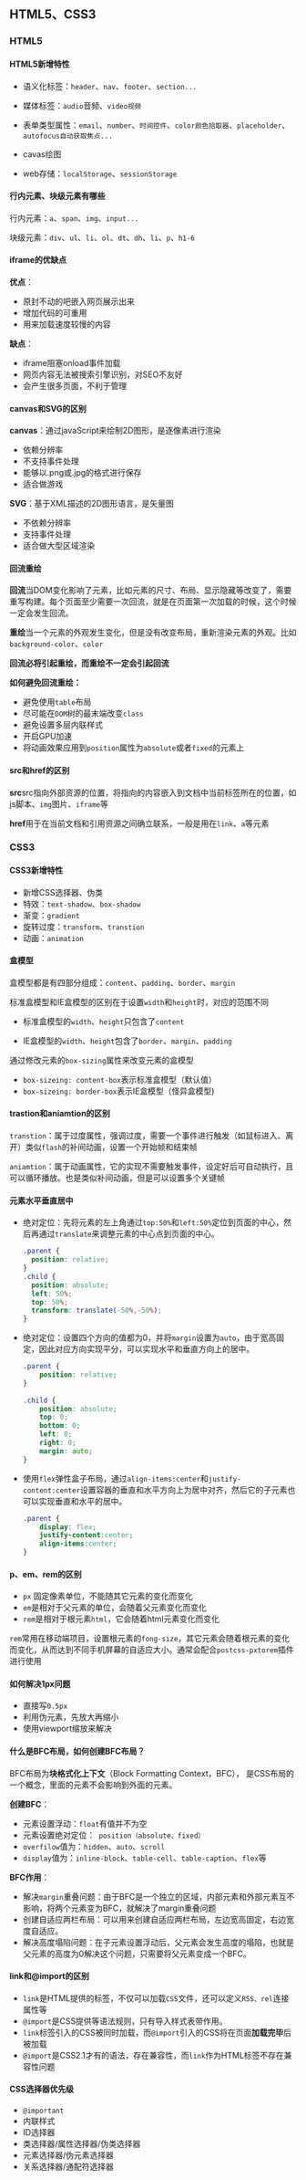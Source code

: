 
## HTML5、CSS3

### HTML5

#### HTML5新增特性

- 语义化标签：`header`、`nav`、`footer`、`section...`

- 媒体标签：`audio`音频、`video视频`
- 表单类型属性：`email`、`number`、`时间控件`、`color颜色拾取器`、`placeholder`、`autofocus自动获取焦点...`
- cavas绘图
- web存储：`localStorage`、`sessionStorage`



#### 行内元素、块级元素有哪些

行内元素：`a`、`span`、`img`、`input...`

块级元素：`div`、`ul`、`li`、`ol`、`dt`、`dh`、`li`、`p`、`h1-6`



#### iframe的优缺点

**优点**：

- 原封不动的吧嵌入网页展示出来
- 增加代码的可重用
- 用来加载速度较慢的内容



**缺点**：

- iframe阻塞onload事件加载
- 网页内容无法被搜索引擎识别，对SEO不友好
- 会产生很多页面，不利于管理



#### canvas和SVG的区别

**canvas**：通过javaScript来绘制2D图形，是逐像素进行渲染

- 依赖分辨率
- 不支持事件处理
- 能够以.png或.jpg的格式进行保存
- 适合做游戏



**SVG**：基于XML描述的2D图形语言，是矢量图

- 不依赖分辨率
- 支持事件处理
- 适合做大型区域渲染



#### 回流重绘

**回流**当DOM变化影响了元素，比如元素的尺寸、布局、显示隐藏等改变了，需要重写构建。每个页面至少需要一次回流，就是在页面第一次加载的时候，这个时候一定会发生回流。



**重绘**当一个元素的外观发生变化，但是没有改变布局，重新渲染元素的外观。比如`background-color`、`color`



**回流必将引起重绘，而重绘不一定会引起回流**



**如何避免回流重绘：**

- 避免使用`table`布局
- 尽可能在`DOM`树的最末端改变`class`
- 避免设置多层内联样式
- 开启GPU加速
- 将动画效果应用到`position`属性为`absolute`或者`fixed`的元素上



#### src和href的区别

**src**src指向外部资源的位置，将指向的内容嵌入到文档中当前标签所在的位置，如js脚本、`img`图片、`iframe`等

**href**用于在当前文档和引用资源之间确立联系，一般是用在`link`、`a`等元素



### CSS3

#### CSS3新增特性

- 新增CSS选择器、伪类
- 特效：`text-shadow`、`box-shadow`
- 渐变：`gradient`
- 旋转过度：`transform`、`transtion`
- 动画：`animation`



#### 盒模型

盒模型都是有四部分组成：`content`、`padding`、`border`、`margin`

标准盒模型和IE盒模型的区别在于设置`width`和`height`时，对应的范围不同

- 标准盒模型的`width`、`height`只包含了`content`

- IE盒模型的`width`、`height`包含了`border`、`margin`、`padding`



通过修改元素的`box-sizing`属性来改变元素的盒模型

- `box-sizeing: content-box`表示标准盒模型（默认值）
- `box-sizeing: border-box`表示IE盒模型（怪异盒模型)





#### trastion和aniamtion的区别

`transtion`：属于过度属性，强调过度，需要一个事件进行触发（如鼠标进入、离开）类似`flash`的补间动画，设置一个开始帧和结束帧

`aniamtion`：属于动画属性，它的实现不需要触发事件，设定好后可自动执行，且可以循环播放。也是类似补间动画，但是可以设置多个关键帧



#### 元素水平垂直居中

- 绝对定位：先将元素的左上角通过`top:50%`和`left:50%`定位到页面的中心，然后再通过`translate`来调整元素的中心点到页面的中心。

  ```css
  .parent {    
    position: relative;
  } 
  .child {    
    position: absolute;
    left: 50%;
    top: 50%;
    transform: translate(-50%,-50%);
  }
  ```

  

- 绝对定位：设置四个方向的值都为0，并将`margin`设置为`auto`，由于宽高固定，因此对应方向实现平分，可以实现水平和垂直方向上的居中。

  ```css
  .parent {
      position: relative;
  }
   
  .child {
      position: absolute;
      top: 0;
      bottom: 0;
      left: 0;
      right: 0;
      margin: auto;
  }
  ```

- 使用`flex`弹性盒子布局，通过`align-items:center`和`justify-content:center`设置容器的垂直和水平方向上为居中对齐，然后它的子元素也可以实现垂直和水平的居中。

  ```css
  .parent {
      display: flex;
      justify-content:center;
      align-items:center;
  }
  ```

  

#### p、em、rem的区别

- `px` 固定像素单位，不能随其它元素的变化而变化
- `em`是相对于父元素的单位，会随着父元素变化而变化
- `rem`是相对于根元素`html`，它会随着html元素变化而变化



`rem`常用在移动端项目，设置根元素的`fong-size`，其它元素会随着根元素的变化而变化，从而达到不同手机屏幕的自适应大小。通常会配合`postcss-pxtorem`插件进行使用



#### 如何解决1px问题

- 直接写`0.5px`
- 利用伪元素，先放大再缩小
- 使用viewport缩放来解决





#### 什么是BFC布局，如何创建BFC布局？

BFC布局为**块格式化上下文**（Block Formatting Context，BFC）， 是CSS布局的一个概念，里面的元素不会影响到外面的元素。



**创建BFC**：

- 元素设置浮动：`float`有值并不为空
- 元素设置绝对定位：` position（absolute、fixed）`
- `overfilow`值为：`hidden`、`auto`、`scroll`
- `display`值为：`inline-block`、`table-cell`、`table-caption`、`flex`等



**BFC作用**：

- 解决`margin`重叠问题：由于BFC是一个独立的区域，内部元素和外部元素互不影响，将两个元素变为BFC，就解决了margin重叠问题
- 创建自适应两栏布局：可以用来创建自适应两栏布局，左边宽高固定，右边宽度自适应。
- 解决高度塌陷问题：在子元素设置浮动后，父元素会发生高度的塌陷，也就是父元素的高度为0解决这个问题，只需要将父元素变成一个BFC。

#### link和@import的区别

- `link`是HTML提供的标签，不仅可以加载`CSS`文件，还可以定义`RSS、rel`连接属性等
- `@import`是CSS提供等语法规则，只有导入样式表带作用。
- `link`标签引入的CSS被同时加载，而`@import`引入的CSS将在页面**加载完毕**后被加载
- `@import`是CSS2.1才有的语法，存在兼容性，而`link`作为HTML标签不存在兼容性问题



#### CSS选择器优先级

- `@important`
- 内联样式
- ID选择器
- 类选择器/属性选择器/伪类选择器
- 元素选择器/伪元素选择器
- 关系选择器/通配符选择器
